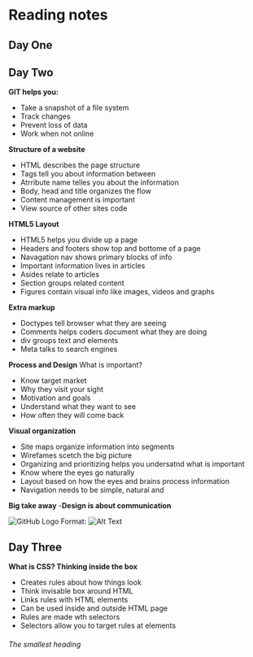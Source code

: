 
# Reading notes

## Day One

## Day Two
**GIT helps you:**
- Take a snapshot of a file system
- Track changes
- Prevent loss of data
- Work when not online

**Structure of a website**
- HTML describes the page structure
- Tags tell you about information between
- Atrribute name telles you about the information
- Body, head and title organizes the flow 
- Content management is important
- View source of other sites code

**HTML5 Layout**
- HTML5 helps you divide up a page
- Headers and footers show top and bottome of a page
- Navagation nav shows primary blocks of info
- Important information lives in articles
- Asides relate to articles
- Section groups related content
- Figures contain visual info like images, videos and graphs

**Extra markup**
 - Doctypes tell browser what they are seeing
 - Comments helps coders document what they are doing
 - div groups text and elements
 - Meta talks to search engines

**Process and Design**
  What is important?
- Know target market
- Why they visit your sight
- Motivation and goals
- Understand what they want to see
- How often they will come back

**Visual organization**
- Site maps organize information into segments
- Wirefames scetch the big picture
- Organizing and prioritizing helps you undersatnd what is important
- Know where the eyes go naturally
- Layout based on how the eyes and brains process information
- Navigation needs to be simple, natural and 

**Big take away**
-**Design is about communication**

![GitHub Logo](/pictures/wireframe.png)
Format: ![Alt Text](url)

## Day Three

**What is CSS? Thinking inside the box**
- Creates rules about how things look
- Think invisable box around HTML
- Links rules with HTML elements
- Can be used inside and outside HTML page
- Rules are made wth selectors
- Selectors allow you to target rules at elements

###### The smallest heading
